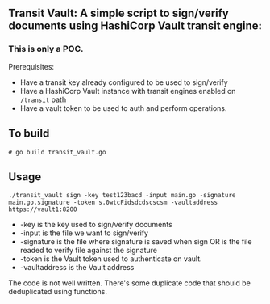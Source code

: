 ## Transit Vault: A simple script to sign/verify documents using HashiCorp Vault transit engine:

### This is only a POC.

Prerequisites:

* Have a transit key already configured to be used to sign/verify
* Have a HashiCorp Vault instance with transit engines enabled on `/transit` path
* Have a vault token to be used to auth and perform operations.

## To build

```
# go build transit_vault.go
```
## Usage

```
./transit_vault sign -key test123bacd -input main.go -signature main.go.signature -token s.0wtcFidsdcdscscsm -vaultaddress https://vault1:8200
```
* -key is the key used to sign/verify documents
* -input is the file we want to sign/verify
* -signature is the file where signature is saved when sign OR is the file readed to verify file against the signature
* -token is the Vault token used to authenticate on vault.
* -vaultaddress is the Vault address

The code is not well written. There's some duplicate code that should be deduplicated using functions. 

